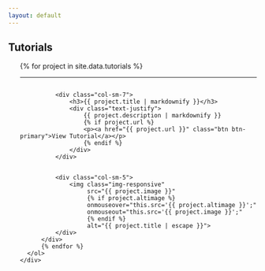 ```yaml
---
layout: default
---
```


<h2><b>Tutorials</b></h2>

<div class="wrapper row3">
  <div id="container">
    <div class="full_width clear">
      <ol>
          {% for project in site.data.tutorials %}
          <hr>
          <div id="{{ project.title | slugify }}" class="row" style="padding-top: 60px; margin-top: -60px;">

              <div class="col-sm-7">
                  <h3>{{ project.title | markdownify }}</h3>
                  <div class="text-justify">
                      {{ project.description | markdownify }}
                      {% if project.url %}
                      <p><a href="{{ project.url }}" class="btn btn-primary">View Tutorial</a></p>
                      {% endif %}
                  </div>
              </div>
              

              <div class="col-sm-5">
                  <img class="img-responsive" 
                       src="{{ project.image }}" 
                       {% if project.altimage %}
                       onmouseover="this.src='{{ project.altimage }}';" 
                       onmouseout="this.src='{{ project.image }}';"
                       {% endif %}
                       alt="{{ project.title | escape }}">
              </div>
          </div>
          {% endfor %}
      </ol>
    </div>
  </div>
</div>
